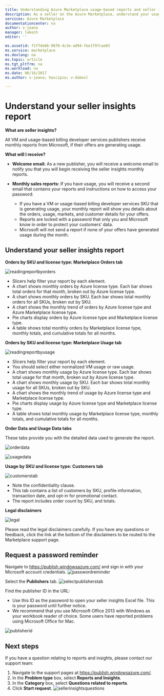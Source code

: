```yaml
---
title: Understanding Azure Marketplace usage-based reports and seller insights reporting | Microsoft Docs
description: As a seller on the Azure Marketplace, understand your usage-based report, also known as a seller insights report
services: Azure Marketplace
documentationcenter: na
author: v-jeana
manager: lakoch
editor: ''

ms.assetid: f1ffde66-98f0-4c3e-ad94-fee1f97cae03
ms.service: marketplace
ms.devlang: na
ms.topic: article
ms.tgt_pltfrm: na
ms.workload: na
ms.date: 06/16/2017
ms.author: v-jeana; hascipio; v-dabosl

---
```

# Understand your seller insights report
**What are seller insights?**

All VM and usage-based billing developer services publishers receive monthly reports from Microsoft, if their offers are generating usage.

**What will I receive?**

* **Welcome email:** As a new publisher, you will receive a welcome email to notify you that you will begin receiving the seller insights monthly reports.
* **Monthly sales reports:**  If you have usage, you will receive a second email that contains your reports and instructions on how to access your password:

  * If you have a VM or usage-based billing developer services SKU that is generating usage, your monthly report will show you details about the orders, usage, markets, and customer details for your offers.
  * Reports are locked with a password that only you and Microsoft know in order to protect your customers’ data.
  * Microsoft will not send a report if none of your offers have generated usage during the month.

## Understand your seller insights report
**Orders by SKU and license type:  Marketplace Orders tab**

![readingreportbyorders][2]

* Slicers help filter your report by each element.
* A chart shows monthly orders by Azure license type. Each bar shows total orders for that month, broken out by Azure license type.
* A chart shows monthly orders by SKU. Each bar shows total monthly orders for all SKUs, broken out by SKU.
* A chart shows the monthly trend of orders by Azure license type and Azure Marketplace license type.
* Pie charts display orders by Azure license type and Marketplace license type.
* A table shows total monthly orders by Marketplace license type, monthly totals, and cumulative totals for all months.

**Orders by SKU and license type:  Marketplace Usage tab**

![readingreportbyusage][3]

* Slicers help filter your report by each element.
* You should select either normalized VM usage or raw usage.
* A chart shows monthly usage by Azure license type. Each bar shows total usage for that month, broken out by Azure license type.
* A chart shows monthly usage by SKU. Each bar shows total monthly usage for all SKUs, broken out by SKU.
* A chart shows the monthly trend of usage by Azure license type and Marketplace license type.
* Pie charts display usage by Azure license type and Marketplace license type.
* A table shows total monthly usage by Marketplace license type, monthly totals, and cumulative totals for all months.

**Order Data and Usage Data tabs**

These tabs provide you with the detailed data used to generate the report.

![orderdata][4]

![usagedata][5]

**Usage by SKU and license type:  Customers tab**

![customerstab][6]

* Note the confidentiality clause.
* This tab contains a list of customers by SKU, profile information, transaction date, and opt-in for promotional contact.
* The report includes order count by SKU, and totals.

**Legal disclaimers**

![legal][1]

Please read the legal disclaimers carefully. If you have any questions or feedback, click the link at the bottom of the disclaimers to be routed to the Marketplace support page.

## Request a password reminder
Navigate to https://publish.windowsazure.com/ and sign in with your Microsoft account credentials.
![passwordreminder][7]

Select the **Publishers** tab.
![selectpublisherstab][8]

Find the publisher ID in the URL:

* Use this ID as the password to open your seller insights Excel file.
  This is your password until further notice.
* We recommend that you use Microsoft Office 2013 with Windows as your workbook reader of choice.  Some users have reported problems using Microsoft Office for Mac.

![publisherid][9]

## Next steps
If you have a question relating to reports and insights, please contact our support team:

1. Navigate to the support pages at https://publish.windowsazure.com/.
2. In the **Problem type** box, select **Reports and Insights**.
3. In the **Category** box, select **Questions related to reports**.
4. Click **Start request**.
   ![sellerinsightsquestions][10]

[1]: ./media/marketplace-publishing-report-seller-insights/legal.png
[2]: ./media/marketplace-publishing-report-seller-insights/readingreportbyorders.png
[3]: ./media/marketplace-publishing-report-seller-insights/readingreportbyusage.png
[4]: ./media/marketplace-publishing-report-seller-insights/orderdata.png
[5]: ./media/marketplace-publishing-report-seller-insights/usagedata.png
[6]: ./media/marketplace-publishing-report-seller-insights/customerstab.png
[7]: ./media/marketplace-publishing-report-seller-insights/passwordreminder.png
[8]: ./media/marketplace-publishing-report-seller-insights/selectpublisherstab.png
[9]: ./media/marketplace-publishing-report-seller-insights/publisherid.png
[10]: ./media/marketplace-publishing-report-seller-insights/sellerinsightsquestions.png
